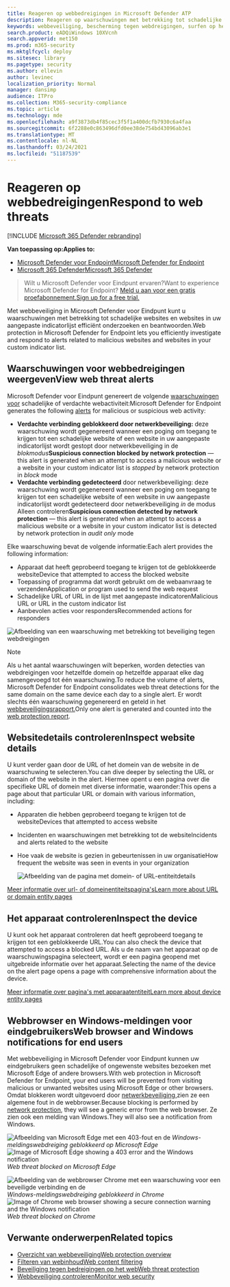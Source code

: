 ```yaml
---
title: Reageren op webbedreigingen in Microsoft Defender ATP
description: Reageren op waarschuwingen met betrekking tot schadelijke en ongewenste websites. Meer informatie over de manier waarop webbedreigingsbeveiliging eindgebruikers informeert via hun webbrowsers en Windows-meldingen
keywords: webbeveiliging, bescherming tegen webdreigingen, surfen op het web, waarschuwingen, reactie, beveiliging, phishing, malware, exploit, websites, netwerkbeveiliging, Edge, Internet Explorer, Chrome, Firefox, webbrowser, meldingen, eindgebruikers, Windows-meldingen, blokkeringspagina,
search.product: eADQiWindows 10XVcnh
search.appverid: met150
ms.prod: m365-security
ms.mktglfcycl: deploy
ms.sitesec: library
ms.pagetype: security
ms.author: ellevin
author: levinec
localization_priority: Normal
manager: dansimp
audience: ITPro
ms.collection: M365-security-compliance
ms.topic: article
ms.technology: mde
ms.openlocfilehash: a9f3873db4f85cec3f5f1a400dcfb7930c6a4faa
ms.sourcegitcommit: 6f2288e0c863496dfd0ee38de754bd43096ab3e1
ms.translationtype: MT
ms.contentlocale: nl-NL
ms.lasthandoff: 03/24/2021
ms.locfileid: "51187539"
---
```

# <a name="respond-to-web-threats"></a><span data-ttu-id="9d359-105">Reageren op webbedreigingen</span><span class="sxs-lookup"><span data-stu-id="9d359-105">Respond to web threats</span></span>

[!INCLUDE [Microsoft 365 Defender rebranding](../../includes/microsoft-defender.md)]

<span data-ttu-id="9d359-106">**Van toepassing op:**</span><span class="sxs-lookup"><span data-stu-id="9d359-106">**Applies to:**</span></span>
- [<span data-ttu-id="9d359-107">Microsoft Defender voor Endpoint</span><span class="sxs-lookup"><span data-stu-id="9d359-107">Microsoft Defender for Endpoint</span></span>](https://go.microsoft.com/fwlink/p/?linkid=2154037)
- [<span data-ttu-id="9d359-108">Microsoft 365 Defender</span><span class="sxs-lookup"><span data-stu-id="9d359-108">Microsoft 365 Defender</span></span>](https://go.microsoft.com/fwlink/?linkid=2118804)

><span data-ttu-id="9d359-109">Wilt u Microsoft Defender voor Eindpunt ervaren?</span><span class="sxs-lookup"><span data-stu-id="9d359-109">Want to experience Microsoft Defender for Endpoint?</span></span> [<span data-ttu-id="9d359-110">Meld u aan voor een gratis proefabonnement.</span><span class="sxs-lookup"><span data-stu-id="9d359-110">Sign up for a free trial.</span></span>](https://www.microsoft.com/microsoft-365/windows/microsoft-defender-atp?ocid=docs-wdatp-main-abovefoldlink&rtc=1)

<span data-ttu-id="9d359-111">Met webbeveiliging in Microsoft Defender voor Eindpunt kunt u waarschuwingen met betrekking tot schadelijke websites en websites in uw aangepaste indicatorlijst efficiënt onderzoeken en beantwoorden.</span><span class="sxs-lookup"><span data-stu-id="9d359-111">Web protection in Microsoft Defender for Endpoint lets you efficiently investigate and respond to alerts related to malicious websites and websites in your custom indicator list.</span></span>

## <a name="view-web-threat-alerts"></a><span data-ttu-id="9d359-112">Waarschuwingen voor webbedreigingen weergeven</span><span class="sxs-lookup"><span data-stu-id="9d359-112">View web threat alerts</span></span>
<span data-ttu-id="9d359-113">Microsoft Defender voor Eindpunt genereert de volgende [waarschuwingen voor](manage-alerts.md) schadelijke of verdachte webactiviteit:</span><span class="sxs-lookup"><span data-stu-id="9d359-113">Microsoft Defender for Endpoint generates the following [alerts](manage-alerts.md) for malicious or suspicious web activity:</span></span>
- <span data-ttu-id="9d359-114">**Verdachte verbinding geblokkeerd door netwerkbeveiliging:** deze waarschuwing wordt gegenereerd wanneer een poging om toegang  te krijgen tot een schadelijke website of een website in uw aangepaste indicatorlijst wordt gestopt door netwerkbeveiliging in de *blokmodus*</span><span class="sxs-lookup"><span data-stu-id="9d359-114">**Suspicious connection blocked by network protection** — this alert is generated when an attempt to access a malicious website or a website in your custom indicator list is *stopped* by network protection in *block* mode</span></span>
- <span data-ttu-id="9d359-115">**Verdachte verbinding gedetecteerd** door netwerkbeveiliging: deze waarschuwing wordt gegenereerd wanneer een poging om toegang te krijgen tot een schadelijke website of een website in uw aangepaste indicatorlijst wordt gedetecteerd door netwerkbeveiliging *in* de modus Alleen controleren</span><span class="sxs-lookup"><span data-stu-id="9d359-115">**Suspicious connection detected by network protection** — this alert is generated when an attempt to access a malicious website or a website in your custom indicator list is detected by network protection in *audit only* mode</span></span>

<span data-ttu-id="9d359-116">Elke waarschuwing bevat de volgende informatie:</span><span class="sxs-lookup"><span data-stu-id="9d359-116">Each alert provides the following information:</span></span> 
- <span data-ttu-id="9d359-117">Apparaat dat heeft geprobeerd toegang te krijgen tot de geblokkeerde website</span><span class="sxs-lookup"><span data-stu-id="9d359-117">Device that attempted to access the blocked website</span></span>
- <span data-ttu-id="9d359-118">Toepassing of programma dat wordt gebruikt om de webaanvraag te verzenden</span><span class="sxs-lookup"><span data-stu-id="9d359-118">Application or program used to send the web request</span></span>
- <span data-ttu-id="9d359-119">Schadelijke URL of URL in de lijst met aangepaste indicatoren</span><span class="sxs-lookup"><span data-stu-id="9d359-119">Malicious URL or URL in the custom indicator list</span></span>
- <span data-ttu-id="9d359-120">Aanbevolen acties voor responders</span><span class="sxs-lookup"><span data-stu-id="9d359-120">Recommended actions for responders</span></span>

![Afbeelding van een waarschuwing met betrekking tot beveiliging tegen webdreigingen](images/wtp-alert.png)

>[!Note]
><span data-ttu-id="9d359-122">Als u het aantal waarschuwingen wilt beperken, worden detecties van webdreigingen voor hetzelfde domein op hetzelfde apparaat elke dag samengevoegd tot één waarschuwing.</span><span class="sxs-lookup"><span data-stu-id="9d359-122">To reduce the volume of alerts, Microsoft Defender for Endpoint consolidates web threat detections for the same domain on the same device each day to a single alert.</span></span> <span data-ttu-id="9d359-123">Er wordt slechts één waarschuwing gegenereerd en geteld in het [webbeveiligingsrapport.](web-protection-monitoring.md)</span><span class="sxs-lookup"><span data-stu-id="9d359-123">Only one alert is generated and counted into the [web protection report](web-protection-monitoring.md).</span></span>

## <a name="inspect-website-details"></a><span data-ttu-id="9d359-124">Websitedetails controleren</span><span class="sxs-lookup"><span data-stu-id="9d359-124">Inspect website details</span></span>
<span data-ttu-id="9d359-125">U kunt verder gaan door de URL of het domein van de website in de waarschuwing te selecteren.</span><span class="sxs-lookup"><span data-stu-id="9d359-125">You can dive deeper by selecting the URL or domain of the website in the alert.</span></span> <span data-ttu-id="9d359-126">Hiermee opent u een pagina over die specifieke URL of domein met diverse informatie, waaronder:</span><span class="sxs-lookup"><span data-stu-id="9d359-126">This opens a page about that particular URL or domain with various information, including:</span></span>
- <span data-ttu-id="9d359-127">Apparaten die hebben geprobeerd toegang te krijgen tot de website</span><span class="sxs-lookup"><span data-stu-id="9d359-127">Devices that attempted to access website</span></span>
- <span data-ttu-id="9d359-128">Incidenten en waarschuwingen met betrekking tot de website</span><span class="sxs-lookup"><span data-stu-id="9d359-128">Incidents and alerts related to the website</span></span>
- <span data-ttu-id="9d359-129">Hoe vaak de website is gezien in gebeurtenissen in uw organisatie</span><span class="sxs-lookup"><span data-stu-id="9d359-129">How frequent the website was seen in events in your organization</span></span>

    ![Afbeelding van de pagina met domein- of URL-entiteitdetails](images/wtp-website-details.png)

[<span data-ttu-id="9d359-131">Meer informatie over url- of domeinentiteitspagina's</span><span class="sxs-lookup"><span data-stu-id="9d359-131">Learn more about URL or domain entity pages</span></span>](investigate-domain.md)

## <a name="inspect-the-device"></a><span data-ttu-id="9d359-132">Het apparaat controleren</span><span class="sxs-lookup"><span data-stu-id="9d359-132">Inspect the device</span></span>
<span data-ttu-id="9d359-133">U kunt ook het apparaat controleren dat heeft geprobeerd toegang te krijgen tot een geblokkeerde URL.</span><span class="sxs-lookup"><span data-stu-id="9d359-133">You can also check the device that attempted to access a blocked URL.</span></span> <span data-ttu-id="9d359-134">Als u de naam van het apparaat op de waarschuwingspagina selecteert, wordt er een pagina geopend met uitgebreide informatie over het apparaat.</span><span class="sxs-lookup"><span data-stu-id="9d359-134">Selecting the name of the device on the alert page opens a page with comprehensive information about the device.</span></span>

[<span data-ttu-id="9d359-135">Meer informatie over pagina's met apparaatentiteit</span><span class="sxs-lookup"><span data-stu-id="9d359-135">Learn more about device entity pages</span></span>](investigate-machines.md)

## <a name="web-browser-and-windows-notifications-for-end-users"></a><span data-ttu-id="9d359-136">Webbrowser en Windows-meldingen voor eindgebruikers</span><span class="sxs-lookup"><span data-stu-id="9d359-136">Web browser and Windows notifications for end users</span></span>

<span data-ttu-id="9d359-137">Met webbeveiliging in Microsoft Defender voor Eindpunt kunnen uw eindgebruikers geen schadelijke of ongewenste websites bezoeken met Microsoft Edge of andere browsers.</span><span class="sxs-lookup"><span data-stu-id="9d359-137">With web protection in Microsoft Defender for Endpoint, your end users will be prevented from visiting malicious or unwanted websites using Microsoft Edge or other browsers.</span></span> <span data-ttu-id="9d359-138">Omdat blokkeren wordt uitgevoerd door [netwerkbeveiliging,](network-protection.md)zien ze een algemene fout in de webbrowser.</span><span class="sxs-lookup"><span data-stu-id="9d359-138">Because blocking is performed by [network protection](network-protection.md), they will see a generic error from the web browser.</span></span> <span data-ttu-id="9d359-139">Ze zien ook een melding van Windows.</span><span class="sxs-lookup"><span data-stu-id="9d359-139">They will also see a notification from Windows.</span></span>

<span data-ttu-id="9d359-140">![Afbeelding van Microsoft Edge met een 403-fout en de ](images/wtp-browser-blocking-page.png)
 *Windows-meldingswebdreiging geblokkeerd op Microsoft Edge*</span><span class="sxs-lookup"><span data-stu-id="9d359-140">![Image of Microsoft Edge showing a 403 error and the Windows notification](images/wtp-browser-blocking-page.png)
*Web threat blocked on Microsoft Edge*</span></span>

<span data-ttu-id="9d359-141">![Afbeelding van de webbrowser Chrome met een waarschuwing voor een beveiligde verbinding en de ](images/wtp-chrome-browser-blocking-page.png)
 *Windows-meldingswebdreiging geblokkeerd in Chrome*</span><span class="sxs-lookup"><span data-stu-id="9d359-141">![Image of Chrome web browser showing a secure connection warning and the Windows notification](images/wtp-chrome-browser-blocking-page.png)
*Web threat blocked on Chrome*</span></span>

## <a name="related-topics"></a><span data-ttu-id="9d359-142">Verwante onderwerpen</span><span class="sxs-lookup"><span data-stu-id="9d359-142">Related topics</span></span>
- [<span data-ttu-id="9d359-143">Overzicht van webbeveiliging</span><span class="sxs-lookup"><span data-stu-id="9d359-143">Web protection overview</span></span>](web-protection-overview.md)
- [<span data-ttu-id="9d359-144">Filteren van webinhoud</span><span class="sxs-lookup"><span data-stu-id="9d359-144">Web content filtering</span></span>](web-content-filtering.md)
- [<span data-ttu-id="9d359-145">Beveiliging tegen bedreigingen op het web</span><span class="sxs-lookup"><span data-stu-id="9d359-145">Web threat protection</span></span>](web-threat-protection.md)
- [<span data-ttu-id="9d359-146">Webbeveiliging controleren</span><span class="sxs-lookup"><span data-stu-id="9d359-146">Monitor web security</span></span>](web-protection-monitoring.md)

